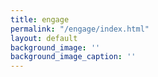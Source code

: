 ```yaml
---
title: engage
permalink: "/engage/index.html"
layout: default
background_image: ''
background_image_caption: ''
---
```

